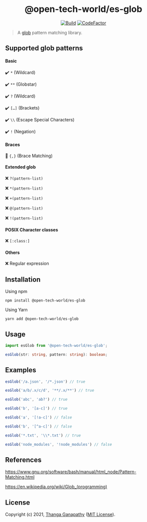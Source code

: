 <div align="center">

# @open-tech-world/es-glob
[![Build](https://github.com/open-tech-world/es-glob/actions/workflows/build.yml/badge.svg)](https://github.com/open-tech-world/es-glob/actions/workflows/build.yml) [![CodeFactor](https://www.codefactor.io/repository/github/open-tech-world/es-glob/badge)](https://www.codefactor.io/repository/github/open-tech-world/es-glob)
</div>

> A [glob](https://en.wikipedia.org/wiki/Glob_(programming)) pattern matching library.

## Supported glob patterns

#### Basic

✔️ `*` (Wildcard)

✔️ `**` (Globstar)

✔️ `?` (Wildcard)

✔️ `[…]` (Brackets)

✔️ `\\` (Escape Special Characters)

✔️ `!` (Negation)

#### Braces

🚧 `{,}` (Brace Matching)

#### Extended glob

❌ `?(pattern-list)`

❌ `*(pattern-list)`

❌ `+(pattern-list)`

❌ `@(pattern-list)`

❌ `!(pattern-list)`

#### POSIX Character classes

❌ `[:class:]`

#### Others

❌ Regular expression

## Installation

Using npm

```shell
npm install @open-tech-world/es-glob
```

Using Yarn

```shell
yarn add @open-tech-world/es-glob
```

## Usage

```ts
import esGlob from '@open-tech-world/es-glob';

esGlob(str: string, pattern: string): boolean;
```

## Examples

```ts
esGlob('/a.json', '/*.json') // true

esGlob('a/b/.x/c/d', '**/.x/**') // true

esGlob('abc', 'ab?') // true

esGlob('b', '[a-c]') // true

esGlob('a', '[!a-c]') // false

esGlob('b', '[^a-c]') // false

esGlob('*.txt', '\\*.txt') // true

esGlob('node_modules', '!node_modules') // false
```

## References

https://www.gnu.org/software/bash/manual/html_node/Pattern-Matching.html

https://en.wikipedia.org/wiki/Glob_(programming)

## License

Copyright (c) 2021, [Thanga Ganapathy](https://thanga-ganapathy.github.io) ([MIT License](./LICENSE)).
